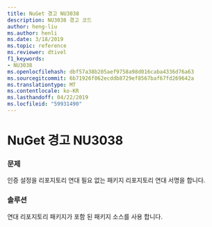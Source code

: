 ```yaml
---
title: NuGet 경고 NU3038
description: NU3038 경고 코드
author: heng-liu
ms.author: henli
ms.date: 3/18/2019
ms.topic: reference
ms.reviewer: dtivel
f1_keywords:
- NU3038
ms.openlocfilehash: dbf57a38b205aef9758a98d016caba4336d76a63
ms.sourcegitcommit: 6b71926f062ecddb8729ef8567baf67fd269642a
ms.translationtype: MT
ms.contentlocale: ko-KR
ms.lasthandoff: 04/22/2019
ms.locfileid: "59931490"
---
```

# <a name="nuget-warning-nu3038"></a>NuGet 경고 NU3038

### <a name="issue"></a>문제

인증 설정을 리포지토리 연대 필요 없는 패키지 리포지토리 연대 서명을 합니다.


### <a name="solution"></a>솔루션

연대 리포지토리 패키지가 포함 된 패키지 소스를 사용 합니다.  